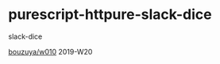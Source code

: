 # purescript-httpure-slack-dice

slack-dice

[bouzuya/w010][] 2019-W20

[bouzuya/w010]: https://github.com/bouzuya/w010
